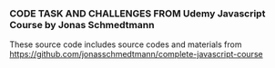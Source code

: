 ### CODE TASK AND CHALLENGES FROM Udemy Javascript Course by Jonas Schmedtmann
These source code includes source codes and materials from <https://github.com/jonasschmedtmann/complete-javascript-course>